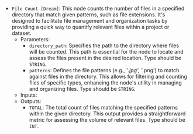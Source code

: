 - `File Count [Dream]`: This node counts the number of files in a specified directory that match given patterns, such as file extensions. It's designed to facilitate file management and organization tasks by providing a quick way to quantify relevant files within a project or dataset.
    - Parameters:
        - `directory_path`: Specifies the path to the directory where files will be counted. This path is essential for the node to locate and assess the files present in the desired location. Type should be `STRING`.
        - `patterns`: Defines the file patterns (e.g., '*.jpg', '*.png') to match against files in the directory. This allows for filtering and counting files of specific types, enhancing the node's utility in managing and organizing files. Type should be `STRING`.
    - Inputs:
    - Outputs:
        - `TOTAL`: The total count of files matching the specified patterns within the given directory. This output provides a straightforward metric for assessing the volume of relevant files. Type should be `INT`.
